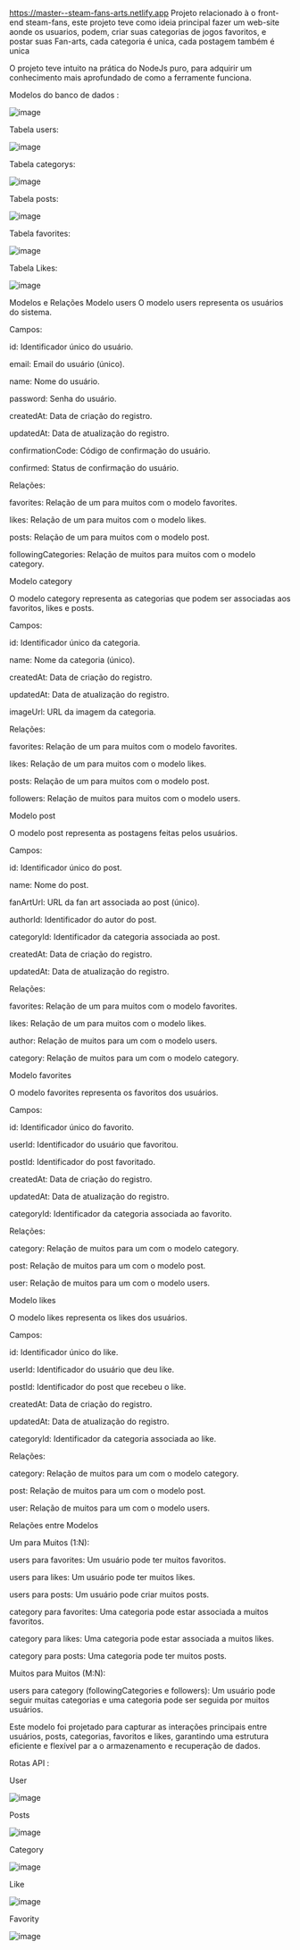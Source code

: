 https://master--steam-fans-arts.netlify.app
Projeto relacionado à o front-end steam-fans, este projeto teve como ideia principal fazer um web-site aonde os usuarios, podem, criar suas categorias de jogos favoritos, e postar suas Fan-arts, cada categoria é unica, cada postagem também é unica

O projeto teve intuito na prática do NodeJs puro, para adquirir um conhecimento mais aprofundado de como a ferramente funciona.

Modelos do banco de dados :

![image](https://github.com/Kimichubi/database-steam/assets/145304741/12674a1e-245e-4d72-9a17-dd45cc8e97f8)


Tabela users:

![image](https://github.com/Kimichubi/database-steam/assets/145304741/92178f06-203f-477b-bf94-f710184f6da4)

Tabela categorys:

![image](https://github.com/Kimichubi/database-steam/assets/145304741/3ac9f5a7-de70-4efd-915e-74b861e3eed5)

Tabela posts:

![image](https://github.com/Kimichubi/database-steam/assets/145304741/731178cf-1751-4d5c-85ca-ef308dcad47f)

Tabela favorites:

![image](https://github.com/Kimichubi/database-steam/assets/145304741/d786ed97-4a41-4b49-84ac-9fe87b7f1beb)

Tabela Likes:

![image](https://github.com/Kimichubi/database-steam/assets/145304741/8396f3d4-aacf-4a65-ab37-73490fefa455)

Modelos e Relações
Modelo users
O modelo users representa os usuários do sistema.

Campos:

id: Identificador único do usuário.

email: Email do usuário (único).

name: Nome do usuário.

password: Senha do usuário.

createdAt: Data de criação do registro.

updatedAt: Data de atualização do registro.

confirmationCode: Código de confirmação do usuário.

confirmed: Status de confirmação do usuário.

Relações:

favorites: Relação de um para muitos com o modelo favorites.

likes: Relação de um para muitos com o modelo likes.

posts: Relação de um para muitos com o modelo post.

followingCategories: Relação de muitos para muitos com o modelo category.

Modelo category

O modelo category representa as categorias que podem ser associadas aos favoritos, likes e posts.

Campos:

id: Identificador único da categoria.

name: Nome da categoria (único).

createdAt: Data de criação do registro.

updatedAt: Data de atualização do registro.

imageUrl: URL da imagem da categoria.

Relações:

favorites: Relação de um para muitos com o modelo favorites.

likes: Relação de um para muitos com o modelo likes.

posts: Relação de um para muitos com o modelo post.

followers: Relação de muitos para muitos com o modelo users.

Modelo post

O modelo post representa as postagens feitas pelos usuários.

Campos:

id: Identificador único do post.

name: Nome do post.

fanArtUrl: URL da fan art associada ao post (único).

authorId: Identificador do autor do post.

categoryId: Identificador da categoria associada ao post.

createdAt: Data de criação do registro.

updatedAt: Data de atualização do registro.

Relações:

favorites: Relação de um para muitos com o modelo favorites.

likes: Relação de um para muitos com o modelo likes.

author: Relação de muitos para um com o modelo users.

category: Relação de muitos para um com o modelo category.

Modelo favorites

O modelo favorites representa os favoritos dos usuários.

Campos:

id: Identificador único do favorito.

userId: Identificador do usuário que favoritou.

postId: Identificador do post favoritado.

createdAt: Data de criação do registro.

updatedAt: Data de atualização do registro.

categoryId: Identificador da categoria associada ao favorito.

Relações:

category: Relação de muitos para um com o modelo category.

post: Relação de muitos para um com o modelo post.

user: Relação de muitos para um com o modelo users.

Modelo likes

O modelo likes representa os likes dos usuários.

Campos:

id: Identificador único do like.

userId: Identificador do usuário que deu like.

postId: Identificador do post que recebeu o like.

createdAt: Data de criação do registro.

updatedAt: Data de atualização do registro.

categoryId: Identificador da categoria associada ao like.

Relações:

category: Relação de muitos para um com o modelo category.

post: Relação de muitos para um com o modelo post.

user: Relação de muitos para um com o modelo users.

Relações entre Modelos

Um para Muitos (1:N):

users para favorites: Um usuário pode ter muitos favoritos.

users para likes: Um usuário pode ter muitos likes.

users para posts: Um usuário pode criar muitos posts.

category para favorites: Uma categoria pode estar associada a muitos favoritos.

category para likes: Uma categoria pode estar associada a muitos likes.

category para posts: Uma categoria pode ter muitos posts.

Muitos para Muitos (M:N):

users para category (followingCategories e followers): Um usuário pode seguir muitas categorias e uma categoria pode ser seguida por muitos usuários.

Este modelo foi projetado para capturar as interações principais entre usuários, posts, categorias, favoritos e likes, garantindo uma estrutura eficiente e flexível par
a o armazenamento e recuperação de dados.


Rotas API :

User

![image](https://github.com/Kimichubi/database-steam/assets/145304741/cb05ded9-ba73-4076-afa1-d0215552f484)

Posts

![image](https://github.com/Kimichubi/database-steam/assets/145304741/f77a0a37-ba89-43cc-b54f-6c0afb05564d)


Category

![image](https://github.com/Kimichubi/database-steam/assets/145304741/875be1f4-957b-4c91-a594-4cfec944957f)

Like 

![image](https://github.com/Kimichubi/database-steam/assets/145304741/0d8417c1-7fe1-47c0-8708-d74e79a66b31)

Favority

![image](https://github.com/Kimichubi/database-steam/assets/145304741/160bebeb-4bbf-4bc2-b038-b3ab67c2a86a)

























